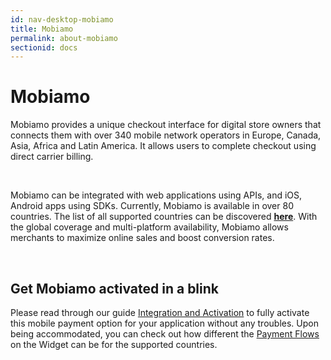 ```yaml
---
id: nav-desktop-mobiamo
title: Mobiamo
permalink: about-mobiamo
sectionid: docs
---
```


# Mobiamo

Mobiamo provides a unique checkout interface for digital store owners that connects them with over 340 mobile network operators in Europe, Canada, Asia, Africa and Latin America. It allows users to complete checkout using direct carrier billing.

<br>

Mobiamo can be integrated with web applications using APIs, and iOS, Android apps using SDKs. Currently, Mobiamo is available in over 80 countries. The list of all supported countries can be discovered **[here](http://www.mobiamo.com/coverage)**. With the global coverage and multi-platform availability, Mobiamo allows merchants to maximize online sales and boost conversion rates.

<br>

## Get Mobiamo activated in a blink

Please read through our guide [Integration and Activation](/mobiamo/mobiamo-integration) to fully activate this mobile payment option for your application without any troubles. Upon being accommodated, you can check out how different the [Payment Flows](/mobiamo/mobiamo-flow) on the Widget can be for the supported countries.

